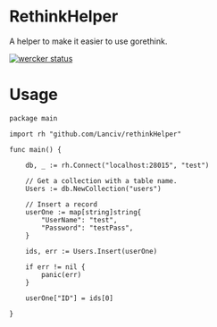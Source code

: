 RethinkHelper
============
A helper to make it easier to use gorethink.

[![wercker status](https://app.wercker.com/status/71ceee02fbdb9665d5af55aa3a855e31/m "wercker status")](https://app.wercker.com/project/bykey/71ceee02fbdb9665d5af55aa3a855e31)

# Usage

```
package main

import rh "github.com/Lanciv/rethinkHelper"

func main() {

    db, _ := rh.Connect("localhost:28015", "test")

    // Get a collection with a table name.
    Users := db.NewCollection("users")

    // Insert a record
    userOne := map[string]string{
        "UserName": "test",
        "Password": "testPass",
    }

    ids, err := Users.Insert(userOne)

    if err != nil {
        panic(err)
    }

    userOne["ID"] = ids[0]

}
```
